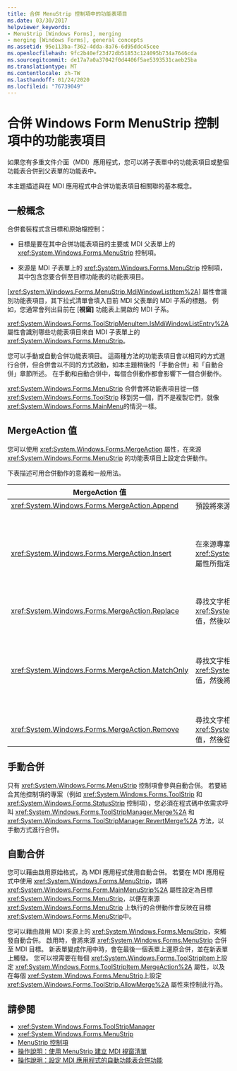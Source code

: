 ```yaml
---
title: 合併 MenuStrip 控制項中的功能表項目
ms.date: 03/30/2017
helpviewer_keywords:
- MenuStrip [Windows Forms], merging
- merging [Windows Forms], general concepts
ms.assetid: 95e113ba-f362-4dda-8a76-6d95ddc45cee
ms.openlocfilehash: 9fc2b40ef23d72db51853c124095b734a7646cda
ms.sourcegitcommit: de17a7a0a37042f0d4406f5ae5393531caeb25ba
ms.translationtype: MT
ms.contentlocale: zh-TW
ms.lasthandoff: 01/24/2020
ms.locfileid: "76739049"
---
```

# <a name="merging-menu-items-in-the-windows-forms-menustrip-control"></a>合併 Windows Form MenuStrip 控制項中的功能表項目
如果您有多重文件介面（MDI）應用程式，您可以將子表單中的功能表項目或整個功能表合併到父表單的功能表中。  
  
 本主題描述與在 MDI 應用程式中合併功能表項目相關聯的基本概念。  
  
## <a name="general-concepts"></a>一般概念  
 合併套裝程式含目標和原始檔控制：  
  
- 目標是要在其中合併功能表項目的主要或 MDI 父表單上的 <xref:System.Windows.Forms.MenuStrip> 控制項。  
  
- 來源是 MDI 子表單上的 <xref:System.Windows.Forms.MenuStrip> 控制項，其中包含您要合併至目標功能表的功能表項目。  
  
 [<xref:System.Windows.Forms.MenuStrip.MdiWindowListItem%2A>] 屬性會識別功能表項目，其下拉式清單會填入目前 MDI 父表單的 MDI 子系的標題。 例如，您通常會列出目前在 [**視窗]** 功能表上開啟的 MDI 子系。  
  
 <xref:System.Windows.Forms.ToolStripMenuItem.IsMdiWindowListEntry%2A> 屬性會識別哪些功能表項目來自 MDI 子表單上的 <xref:System.Windows.Forms.MenuStrip>。  
  
 您可以手動或自動合併功能表項目。 這兩種方法的功能表項目會以相同的方式進行合併，但合併會以不同的方式啟動，如本主題稍後的「手動合併」和「自動合併」章節所述。 在手動和自動合併中，每個合併動作都會影響下一個合併動作。  
  
 <xref:System.Windows.Forms.MenuStrip> 合併會將功能表項目從一個 <xref:System.Windows.Forms.ToolStrip> 移到另一個，而不是複製它們，就像 <xref:System.Windows.Forms.MainMenu>的情況一樣。  
  
## <a name="mergeaction-values"></a>MergeAction 值  
 您可以使用 <xref:System.Windows.Forms.MergeAction> 屬性，在來源 <xref:System.Windows.Forms.MenuStrip> 的功能表項目上設定合併動作。  
  
 下表描述可用合併動作的意義和一般用法。  
  
|MergeAction 值|描述|一般用法|  
|-----------------------|-----------------|-----------------|  
|<xref:System.Windows.Forms.MergeAction.Append>|預設將來源專案加入目標專案集合的結尾。|當程式的某些部分啟動時，將功能表項目加入至功能表的結尾。|  
|<xref:System.Windows.Forms.MergeAction.Insert>|在來源專案上設定的 <xref:System.Windows.Forms.ToolStripItem.MergeIndex%2A> 屬性所指定的位置中，將來源專案加入目標專案的集合中。|當程式的某些部分啟動時，將功能表項目加入至功能表的中間或開頭。<br /><br /> 如果兩個功能表項目的 <xref:System.Windows.Forms.ToolStripItem.MergeIndex%2A> 值都相同，則會以反向順序加入。 適當地設定 <xref:System.Windows.Forms.ToolStripItem.MergeIndex%2A> 以保留原始訂單。|  
|<xref:System.Windows.Forms.MergeAction.Replace>|尋找文字相符專案，如果找不到文字相符專案，則使用 <xref:System.Windows.Forms.ToolStripItem.MergeIndex%2A> 值，然後以 [來源] 功能表項目取代相符的 [目標] 功能表項目。|以相同名稱的來源功能表項目取代目標功能表項目，以執行不同的作業。|  
|<xref:System.Windows.Forms.MergeAction.MatchOnly>|尋找文字相符專案，如果找不到文字相符專案，則使用 <xref:System.Windows.Forms.ToolStripItem.MergeIndex%2A> 值，然後將來源中的所有下拉式功能表新增至目標。|建立功能表結構，將功能表項目插入或加入至子功能表，或從子功能表移除功能表項目。 例如，您可以將功能表項目從 MDI 子系加入至主 <xref:System.Windows.Forms.MenuStrip>[**另存**新檔] 功能表。<br /><br /> <xref:System.Windows.Forms.MergeAction.MatchOnly> 可讓您流覽功能表結構，而不需要採取任何動作。 它提供評估後續專案的方法。|  
|<xref:System.Windows.Forms.MergeAction.Remove>|尋找文字相符專案，如果找不到文字相符專案，則使用 <xref:System.Windows.Forms.ToolStripItem.MergeIndex%2A> 值，然後從目標中移除該專案。|從目標 <xref:System.Windows.Forms.MenuStrip>中移除功能表項目。|  
  
## <a name="manual-merging"></a>手動合併  
 只有 <xref:System.Windows.Forms.MenuStrip> 控制項會參與自動合併。 若要結合其他控制項的專案（例如 <xref:System.Windows.Forms.ToolStrip> 和 <xref:System.Windows.Forms.StatusStrip> 控制項），您必須在程式碼中依需求呼叫 <xref:System.Windows.Forms.ToolStripManager.Merge%2A> 和 <xref:System.Windows.Forms.ToolStripManager.RevertMerge%2A> 方法，以手動方式進行合併。  
  
## <a name="automatic-merging"></a>自動合併  
 您可以藉由啟用原始格式，為 MDI 應用程式使用自動合併。 若要在 MDI 應用程式中使用 <xref:System.Windows.Forms.MenuStrip>，請將 <xref:System.Windows.Forms.Form.MainMenuStrip%2A> 屬性設定為目標 <xref:System.Windows.Forms.MenuStrip>，以便在來源 <xref:System.Windows.Forms.MenuStrip> 上執行的合併動作會反映在目標 <xref:System.Windows.Forms.MenuStrip>中。  
  
 您可以藉由啟用 MDI 來源上的 <xref:System.Windows.Forms.MenuStrip>，來觸發自動合併。 啟用時，會將來源 <xref:System.Windows.Forms.MenuStrip> 合併至 MDI 目標。 新表單變成作用中時，會在最後一個表單上還原合併，並在新表單上觸發。 您可以視需要在每個 <xref:System.Windows.Forms.ToolStripItem>上設定 <xref:System.Windows.Forms.ToolStripItem.MergeAction%2A> 屬性，以及在每個 <xref:System.Windows.Forms.MenuStrip>上設定 <xref:System.Windows.Forms.ToolStrip.AllowMerge%2A> 屬性來控制此行為。  
  
## <a name="see-also"></a>請參閱

- <xref:System.Windows.Forms.ToolStripManager>
- <xref:System.Windows.Forms.MenuStrip>
- [MenuStrip 控制項](menustrip-control-windows-forms.md)
- [操作說明：使用 MenuStrip 建立 MDI 視窗清單](how-to-create-an-mdi-window-list-with-menustrip-windows-forms.md)
- [操作說明：設定 MDI 應用程式的自動功能表合併功能](how-to-set-up-automatic-menu-merging-for-mdi-applications.md)
